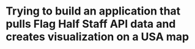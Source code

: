 # Trying to build an application that pulls Flag Half Staff API data and creates visualization on a USA map